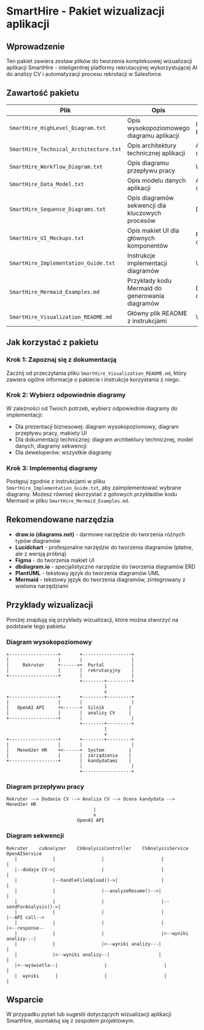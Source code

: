 # SmartHire - Pakiet wizualizacji aplikacji

## Wprowadzenie

Ten pakiet zawiera zestaw plików do tworzenia kompleksowej wizualizacji aplikacji SmartHire - inteligentnej platformy rekrutacyjnej wykorzystującej AI do analizy CV i automatyzacji procesu rekrutacji w Salesforce.

## Zawartość pakietu

| Plik | Opis | Dla kogo |
|------|------|----------|
| `SmartHire_HighLevel_Diagram.txt` | Opis wysokopoziomowego diagramu aplikacji | Interesariusze biznesowi |
| `SmartHire_Technical_Architecture.txt` | Opis architektury technicznej aplikacji | Architekci, deweloperzy |
| `SmartHire_Workflow_Diagram.txt` | Opis diagramu przepływu pracy | Wszyscy |
| `SmartHire_Data_Model.txt` | Opis modelu danych aplikacji | Architekci, deweloperzy |
| `SmartHire_Sequence_Diagrams.txt` | Opis diagramów sekwencji dla kluczowych procesów | Deweloperzy |
| `SmartHire_UI_Mockups.txt` | Opis makiet UI dla głównych komponentów | Projektanci UI, deweloperzy |
| `SmartHire_Implementation_Guide.txt` | Instrukcje implementacji diagramów | Wszyscy |
| `SmartHire_Mermaid_Examples.md` | Przykłady kodu Mermaid do generowania diagramów | Deweloperzy, dokumentaliści |
| `SmartHire_Visualization_README.md` | Główny plik README z instrukcjami | Wszyscy |

## Jak korzystać z pakietu

### Krok 1: Zapoznaj się z dokumentacją

Zacznij od przeczytania pliku `SmartHire_Visualization_README.md`, który zawiera ogólne informacje o pakiecie i instrukcje korzystania z niego.

### Krok 2: Wybierz odpowiednie diagramy

W zależności od Twoich potrzeb, wybierz odpowiednie diagramy do implementacji:

- Dla prezentacji biznesowej: diagram wysokopoziomowy, diagram przepływu pracy, makiety UI
- Dla dokumentacji technicznej: diagram architektury technicznej, model danych, diagramy sekwencji
- Dla deweloperów: wszystkie diagramy

### Krok 3: Implementuj diagramy

Postępuj zgodnie z instrukcjami w pliku `SmartHire_Implementation_Guide.txt`, aby zaimplementować wybrane diagramy. Możesz również skorzystać z gotowych przykładów kodu Mermaid w pliku `SmartHire_Mermaid_Examples.md`.

## Rekomendowane narzędzia

- **draw.io (diagrams.net)** - darmowe narzędzie do tworzenia różnych typów diagramów
- **Lucidchart** - profesjonalne narzędzie do tworzenia diagramów (płatne, ale z wersją próbną)
- **Figma** - do tworzenia makiet UI
- **dbdiagram.io** - specjalistyczne narzędzie do tworzenia diagramów ERD
- **PlantUML** - tekstowy język do tworzenia diagramów UML
- **Mermaid** - tekstowy język do tworzenia diagramów, zintegrowany z wieloma narzędziami

## Przykłady wizualizacji

Poniżej znajdują się przykłady wizualizacji, które można stworzyć na podstawie tego pakietu:

### Diagram wysokopoziomowy

```
+------------------+       +------------------+
|                  |       |                  |
|     Rekruter     +------>+  Portal          |
|                  |       |  rekrutacyjny    |
+------------------+       |                  |
                           +--------+---------+
                                    |
                                    v
+------------------+       +--------+---------+
|                  |       |                  |
|   OpenAI API     +<------+  Silnik         |
|                  |       |  analizy CV     |
+------------------+       |                  |
                           +--------+---------+
                                    |
                                    v
+------------------+       +--------+---------+
|                  |       |                  |
|   Menedżer HR    +<------+  System         |
|                  |       |  zarządzania    |
+------------------+       |  kandydatami    |
                           |                  |
                           +------------------+
```

### Diagram przepływu pracy

```
Rekruter --> Dodanie CV --> Analiza CV --> Ocena kandydata --> Menedżer HR
                                |
                                v
                          OpenAI API
```

### Diagram sekwencji

```
Rekruter    cvAnalyzer    CVAnalysisController    CVAnalysisService    OpenAIService
   |             |                 |                     |                    |
   |--dodaje CV->|                 |                     |                    |
   |             |--handleFileUpload()->|                |                    |
   |             |                 |--analyzeResume()-->|                    |
   |             |                 |                     |--sendForAnalysis()->|
   |             |                 |                     |                    |--API call-->
   |             |                 |                     |                    |<--response--
   |             |                 |                     |<--wyniki analizy---|
   |             |                 |<--wyniki analizy---|                    |
   |             |<--wyniki analizy--|                  |                    |
   |<--wyświetla--|                 |                     |                    |
   |  wyniki      |                 |                     |                    |
```

## Wsparcie

W przypadku pytań lub sugestii dotyczących wizualizacji aplikacji SmartHire, skontaktuj się z zespołem projektowym. 